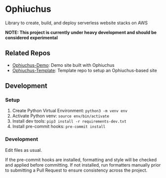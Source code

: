 # Ophiuchus
Library to create, build, and deploy serverless website stacks on AWS

**NOTE: This project is currently under heavy development and should be considered experimental**

## Related Repos

* [Ophiuchus-Demo](https://github.com/brwyatt/Ophiuchus-Demo): Demo site built with Ophiuchus
* [Ophiuchus-Template](https://github.com/brwyatt/Ophiuchus-Template): Template repo to setup an Ophiuchus-based site

## Development

### Setup

1. Create Python Virtual Environment:
   `python3 -m venv env`
2. Activate Python venv:
   `source env/bin/activate`
3. Install dev tools:
   `pip3 install -r requirements-dev.txt`
4. Install pre-commit hooks:
   `pre-commit install`

### Development

Edit files as usual.

If the pre-commit hooks are installed, formatting and style will be checked and applied before committing. If not installed, run formatters manually prior to submitting a Pull Request to ensure consistency across the project.
